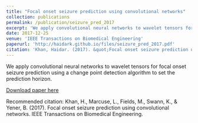 ```yaml
---
title: "Focal onset seizure prediction using convolutional networks"
collection: publications
permalink: /publication/seizure_pred_2017
excerpt: 'We apply convolutional neural networks to wavelet tensors for focal onset seizure prediction using a change point detection algorithm to set the prediction horizon.'
date: 2017-12-25
venue: 'IEEE Transactions on Biomedical Engineering'
paperurl: 'http://haidark.github.io/files/seizure_pred_2017.pdf'
citation: 'Khan, Haidar. (2017). &quot;Focal onset seizure prediction using convolutional networks.&quot; <i>IEEE Transactions on Biomedical Engineering</i>.'
---
```

We apply convolutional neural networks to wavelet tensors for focal onset seizure prediction using a change point detection algorithm to set the prediction horizon.

[Download paper here](http://haidark.github.io/files/seizure_pred_2017.pdf)

Recommended citation: Khan, H., Marcuse, L., Fields, M., Swann, K., & Yener, B. (2017). Focal onset seizure prediction using convolutional networks. IEEE Transactions on Biomedical Engineering.
